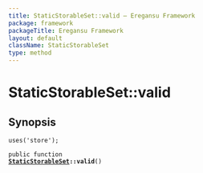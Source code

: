 ```yaml
---
title: StaticStorableSet::valid — Eregansu Framework
package: framework
packageTitle: Eregansu Framework
layout: default
className: StaticStorableSet
type: method
---
```


# StaticStorableSet::valid

## Synopsis

<code>uses('store');</code>

<code>public function <b><a href="StaticStorableSet">StaticStorableSet</a>::valid</b>()</code>


